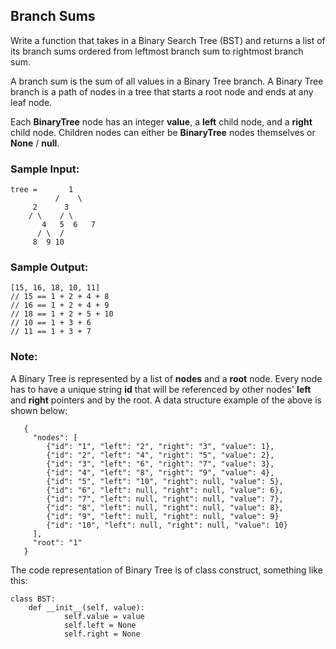 ## Branch Sums

Write a function that takes in a Binary Search Tree (BST) and returns a list of its branch sums ordered from leftmost branch sum to rightmost branch sum.

A branch sum is the sum of all values in a Binary Tree branch. A Binary Tree branch is a path of nodes in a tree that starts a root node and ends at any leaf node.

Each **BinaryTree** node has an integer **value**, a **left** child node, and a **right** child node. Children nodes can either be **BinaryTree** nodes themselves or **None** / **null**.


### Sample Input:
	
	tree =       1
	     	  /    \
		 2      3
		/ \    / \
	       4   5  6   7
	      / \  /   
         8  9 10    
	

### Sample Output:
	
	[15, 16, 18, 10, 11]
	// 15 == 1 + 2 + 4 + 8
	// 16 == 1 + 2 + 4 + 9
	// 18 == 1 + 2 + 5 + 10
	// 10 == 1 + 3 + 6
	// 11 == 1 + 3 + 7


### Note:

   A Binary Tree is represented by a list of **nodes** and a **root** node. Every node has to have a unique string **id** that will be referenced by other nodes' **left** and **right** pointers and by the root. A data structure example of the above is shown below:

       {
         "nodes": [
    	    {"id": "1", "left": "2", "right": "3", "value": 1},
    	    {"id": "2", "left": "4", "right": "5", "value": 2},
    	    {"id": "3", "left": "6", "right": "7", "value": 3},
    	    {"id": "4", "left": "8", "right": "9", "value": 4},
    	    {"id": "5", "left": "10", "right": null, "value": 5},
    	    {"id": "6", "left": null, "right": null, "value": 6},
    	    {"id": "7", "left": null, "right": null, "value": 7},
    	    {"id": "8", "left": null, "right": null, "value": 8},
    	    {"id": "9", "left": null, "right": null, "value": 9}
    	    {"id": "10", "left": null, "right": null, "value": 10}
  	     ],
  	     "root": "1"
       }
       
The code representation of Binary Tree is of class construct, something like this:

	class BST:
    	def __init__(self, value):
        		self.value = value
        		self.left = None
        		self.right = None
